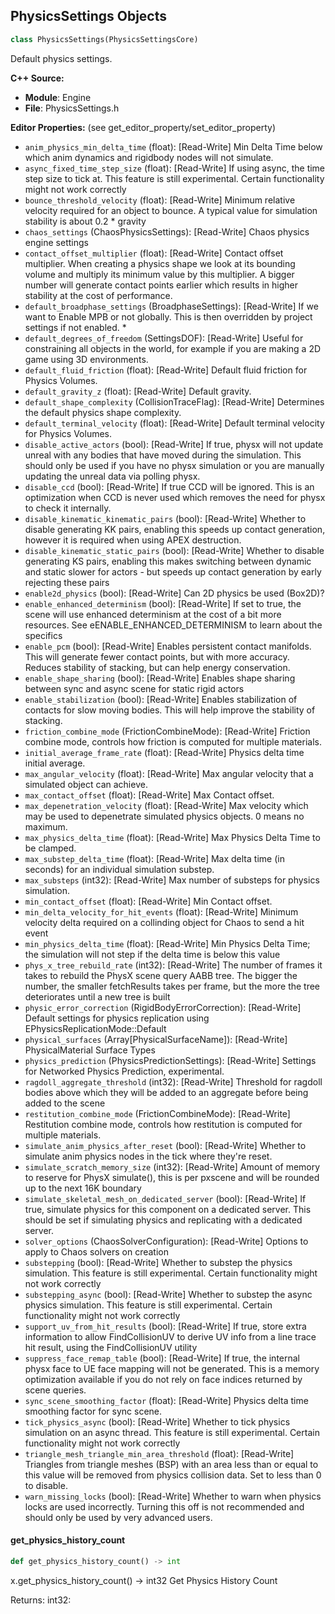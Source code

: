 ## PhysicsSettings Objects

```python
class PhysicsSettings(PhysicsSettingsCore)
```

Default physics settings.

**C++ Source:**

- **Module**: Engine
- **File**: PhysicsSettings.h

**Editor Properties:** (see get_editor_property/set_editor_property)

- ``anim_physics_min_delta_time`` (float):  [Read-Write] Min Delta Time below which anim dynamics and rigidbody nodes will not simulate.
- ``async_fixed_time_step_size`` (float):  [Read-Write] If using async, the time step size to tick at. This feature is still experimental. Certain functionality might not work correctly
- ``bounce_threshold_velocity`` (float):  [Read-Write] Minimum relative velocity required for an object to bounce. A typical value for simulation stability is about 0.2 * gravity
- ``chaos_settings`` (ChaosPhysicsSettings):  [Read-Write] Chaos physics engine settings
- ``contact_offset_multiplier`` (float):  [Read-Write] Contact offset multiplier. When creating a physics shape we look at its bounding volume and multiply its minimum value by this multiplier. A bigger number will generate contact points earlier which results in higher stability at the cost of performance.
- ``default_broadphase_settings`` (BroadphaseSettings):  [Read-Write] If we want to Enable MPB or not globally. This is then overridden by project settings if not enabled. *
- ``default_degrees_of_freedom`` (SettingsDOF):  [Read-Write] Useful for constraining all objects in the world, for example if you are making a 2D game using 3D environments.
- ``default_fluid_friction`` (float):  [Read-Write] Default fluid friction for Physics Volumes.
- ``default_gravity_z`` (float):  [Read-Write] Default gravity.
- ``default_shape_complexity`` (CollisionTraceFlag):  [Read-Write] Determines the default physics shape complexity.
- ``default_terminal_velocity`` (float):  [Read-Write] Default terminal velocity for Physics Volumes.
- ``disable_active_actors`` (bool):  [Read-Write] If true, physx will not update unreal with any bodies that have moved during the simulation. This should only be used if you have no physx simulation or you are manually updating the unreal data via polling physx.
- ``disable_ccd`` (bool):  [Read-Write] If true CCD will be ignored. This is an optimization when CCD is never used which removes the need for physx to check it internally.
- ``disable_kinematic_kinematic_pairs`` (bool):  [Read-Write] Whether to disable generating KK pairs, enabling this speeds up contact generation, however it is required when using APEX destruction.
- ``disable_kinematic_static_pairs`` (bool):  [Read-Write] Whether to disable generating KS pairs, enabling this makes switching between dynamic and static slower for actors - but speeds up contact generation by early rejecting these pairs
- ``enable2d_physics`` (bool):  [Read-Write] Can 2D physics be used (Box2D)?
- ``enable_enhanced_determinism`` (bool):  [Read-Write] If set to true, the scene will use enhanced determinism at the cost of a bit more resources. See eENABLE_ENHANCED_DETERMINISM to learn about the specifics
- ``enable_pcm`` (bool):  [Read-Write] Enables persistent contact manifolds. This will generate fewer contact points, but with more accuracy. Reduces stability of stacking, but can help energy conservation.
- ``enable_shape_sharing`` (bool):  [Read-Write] Enables shape sharing between sync and async scene for static rigid actors
- ``enable_stabilization`` (bool):  [Read-Write] Enables stabilization of contacts for slow moving bodies. This will help improve the stability of stacking.
- ``friction_combine_mode`` (FrictionCombineMode):  [Read-Write] Friction combine mode, controls how friction is computed for multiple materials.
- ``initial_average_frame_rate`` (float):  [Read-Write] Physics delta time initial average.
- ``max_angular_velocity`` (float):  [Read-Write] Max angular velocity that a simulated object can achieve.
- ``max_contact_offset`` (float):  [Read-Write] Max Contact offset.
- ``max_depenetration_velocity`` (float):  [Read-Write] Max velocity which may be used to depenetrate simulated physics objects. 0 means no maximum.
- ``max_physics_delta_time`` (float):  [Read-Write] Max Physics Delta Time to be clamped.
- ``max_substep_delta_time`` (float):  [Read-Write] Max delta time (in seconds) for an individual simulation substep.
- ``max_substeps`` (int32):  [Read-Write] Max number of substeps for physics simulation.
- ``min_contact_offset`` (float):  [Read-Write] Min Contact offset.
- ``min_delta_velocity_for_hit_events`` (float):  [Read-Write] Minimum velocity delta required on a collinding object for Chaos to send a hit event
- ``min_physics_delta_time`` (float):  [Read-Write] Min Physics Delta Time; the simulation will not step if the delta time is below this value
- ``phys_x_tree_rebuild_rate`` (int32):  [Read-Write] The number of frames it takes to rebuild the PhysX scene query AABB tree. The bigger the number, the smaller fetchResults takes per frame, but the more the tree deteriorates until a new tree is built
- ``physic_error_correction`` (RigidBodyErrorCorrection):  [Read-Write] Default settings for physics replication using EPhysicsReplicationMode::Default
- ``physical_surfaces`` (Array[PhysicalSurfaceName]):  [Read-Write] PhysicalMaterial Surface Types
- ``physics_prediction`` (PhysicsPredictionSettings):  [Read-Write] Settings for Networked Physics Prediction, experimental.
- ``ragdoll_aggregate_threshold`` (int32):  [Read-Write] Threshold for ragdoll bodies above which they will be added to an aggregate before being added to the scene
- ``restitution_combine_mode`` (FrictionCombineMode):  [Read-Write] Restitution combine mode, controls how restitution is computed for multiple materials.
- ``simulate_anim_physics_after_reset`` (bool):  [Read-Write] Whether to simulate anim physics nodes in the tick where they're reset.
- ``simulate_scratch_memory_size`` (int32):  [Read-Write] Amount of memory to reserve for PhysX simulate(), this is per pxscene and will be rounded up to the next 16K boundary
- ``simulate_skeletal_mesh_on_dedicated_server`` (bool):  [Read-Write] If true, simulate physics for this component on a dedicated server.
  This should be set if simulating physics and replicating with a dedicated server.
- ``solver_options`` (ChaosSolverConfiguration):  [Read-Write] Options to apply to Chaos solvers on creation
- ``substepping`` (bool):  [Read-Write] Whether to substep the physics simulation. This feature is still experimental. Certain functionality might not work correctly
- ``substepping_async`` (bool):  [Read-Write] Whether to substep the async physics simulation. This feature is still experimental. Certain functionality might not work correctly
- ``support_uv_from_hit_results`` (bool):  [Read-Write] If true, store extra information to allow FindCollisionUV to derive UV info from a line trace hit result, using the FindCollisionUV utility
- ``suppress_face_remap_table`` (bool):  [Read-Write] If true, the internal physx face to UE face mapping will not be generated. This is a memory optimization available if you do not rely on face indices returned by scene queries.
- ``sync_scene_smoothing_factor`` (float):  [Read-Write] Physics delta time smoothing factor for sync scene.
- ``tick_physics_async`` (bool):  [Read-Write] Whether to tick physics simulation on an async thread. This feature is still experimental. Certain functionality might not work correctly
- ``triangle_mesh_triangle_min_area_threshold`` (float):  [Read-Write] Triangles from triangle meshes (BSP) with an area less than or equal to this value will be removed from physics collision data. Set to less than 0 to disable.
- ``warn_missing_locks`` (bool):  [Read-Write] Whether to warn when physics locks are used incorrectly. Turning this off is not recommended and should only be used by very advanced users.

<a id="unreal.PhysicsSettings.get_physics_history_count"></a>

#### get_physics_history_count

```python
def get_physics_history_count() -> int
```

x.get_physics_history_count() -> int32
Get Physics History Count

Returns:
    int32:

<a id="unreal.PhysicsThruster"></a>